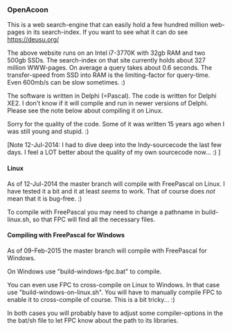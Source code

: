 ### OpenAcoon

This is a web search-engine that can easily hold a few hundred million web-pages
in its search-index. If you want to see what it can do see
https://deusu.org/

The above website runs on an Intel i7-3770K with 32gb RAM and two 500gb SSDs.
The search-index on that site currently holds about 327 million WWW-pages.
On average a query takes about 0.6 seconds. The transfer-speed from SSD into
RAM is the limiting-factor for query-time. Even 600mb/s can be slow sometimes. :)

The software is written in Delphi (=Pascal). The code is written for Delphi XE2.
I don't know if it will compile and run in newer versions of Delphi. Please see
the note below about compiling it on Linux.

Sorry for the quality of the code. Some of it was written 15 years ago when I was
still young and stupid. :)

[Note 12-Jul-2014: I had to dive deep into the Indy-sourcecode the last few days.
I feel a LOT better about the quality of my own sourcecode now... :) ]

#### Linux

As of 12-Jul-2014 the master branch will compile with FreePascal on Linux.
I have tested it a bit and it at least *seems* to work. That of course does
*not* mean that it is bug-free. :)

To compile with FreePascal you may need to change a pathname in build-linux.sh,
so that FPC will find all the necessary files.

#### Compiling with FreePascal for Windows

As of 09-Feb-2015 the master branch will compile with FreePascal for Windows.

On Windows use "build-windows-fpc.bat" to compile.

You can even use FPC to cross-compile on Linux to Windows. In that case use
"build-windows-on-linux.sh". You will have to manually compile FPC to enable
it to cross-compile of course. This is a bit tricky... :)

In both cases you will probably have to adjust some compiler-options
in the the bat/sh file to let FPC know about the path to its libraries.
